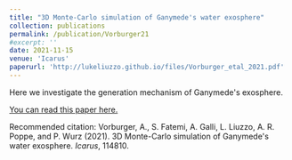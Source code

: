 ```yaml
---
title: "3D Monte-Carlo simulation of Ganymede's water exosphere"
collection: publications
permalink: /publication/Vorburger21
#excerpt: ''
date: 2021-11-15
venue: 'Icarus'
paperurl: 'http://lukeliuzzo.github.io/files/Vorburger_etal_2021.pdf'
---
```

Here we investigate the generation mechanism of Ganymede's exosphere.

[You can read this paper here.](http://lukeliuzzo.github.io/files/Vorburger_etal_2021.pdf)

Recommended citation: Vorburger, A., S. Fatemi, A. Galli, L. Liuzzo, A. R. Poppe, and P. Wurz (2021). 3D Monte-Carlo simulation of Ganymede's water exosphere. <i>Icarus</i>, 114810.
